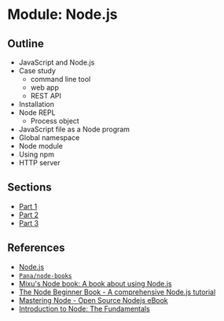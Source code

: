 # Module: Node.js

## Outline

- JavaScript and Node.js
- Case study
  - command line tool
  - web app
  - REST API
- Installation
- Node REPL
  - Process object
- JavaScript file as a Node program
- Global namespace
- Node module
- Using npm
- HTTP server

## Sections

- [Part 1](./1-NODEJS-DASAR.md)
- [Part 2](./2-NODEJS-MODULE.md)
- [Part 3](./3-NODEJS-SERVER.md)

## References

- [Node.js](https://nodejs.org/en)
- [`Pana/node-books`](https://github.com/Pana/node-books)
- [Mixu's Node book: A book about using Node.js](http://book.mixu.net/node)
- [The Node Beginner Book - A comprehensive Node.js tutorial](https://www.nodebeginner.org)
- [Mastering Node - Open Source Nodejs eBook](https://visionmedia.github.io/masteringnode)
- [Introduction to Node: The Fundamentals](https://egghead.io/courses/introduction-to-node-the-fundamentals)
